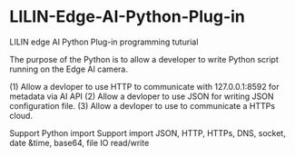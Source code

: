 # LILIN-Edge-AI-Python-Plug-in
LILIN edge AI Python Plug-in programming tuturial

The purpose of the Python is to allow a developer to write Python script running on the Edge AI camera.  

(1)	Allow a devloper to use HTTP to communicate with 127.0.0.1:8592 for metadata via AI API 
(2)	Allow a devloper to use JSON for writing JSON configuration file.
(3)	Allow a devloper to use to communicate a HTTPs cloud.

Support Python import
Support import JSON, HTTP, HTTPs, DNS, socket, date &time, base64, file IO read/write

